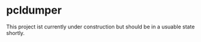 # pcldumper
This project ist currently under construction but should be in a usuable state shortly.
